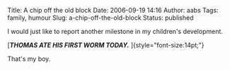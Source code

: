 Title: A chip off the old block
Date: 2006-09-19 14:16
Author: aabs
Tags: family, humour
Slug: a-chip-off-the-old-block
Status: published

I would just like to report another milestone in my children's development.

[***THOMAS ATE HIS FIRST WORM TODAY.*** ]{style="font-size:14pt;"}

That's my boy.
